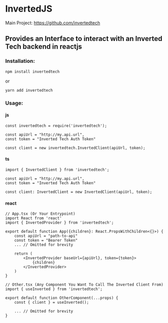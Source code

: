 # InvertedJS

Main Project: https://github.com/invertedtech

## Provides an Interface to interact with an Inverted Tech backend in reactjs

### Installation:

```
npm install invertedtech
```

or

```
yarn add invertedtech
```

### Usage:

#### js

```
const invertedtech = require('invertedtech');

const apiUrl = "http://my.api.url",
const token = "Inverted Tech Auth Token"

const client = new invertedtech.InvertedClient(apiUrl, token);
```

#### ts

```
import { InvertedClient } from 'invertedtech';

const apiUrl = "http://my.api.url",
const token = "Inverted Tech Auth Token"

const client: InvertedClient = new InvertedClient(apiUrl, token);
```

#### react

```
// App.tsx (Or Your Entrypoint)
import React from 'react'
import { InvertedProvider } from 'invertedtech';

export default function App({children}: React.PropsWithChildren<{}>) {
    const apiUrl = "path-to-api"
    const token = "Bearer Token"
    ... // Omitted for brevity

    return (
        <InvertedProvider baseUrl={apiUrl}, token={token}>
            {children}
        </InvertedProvider>
    )
}

// Other.tsx (Any Component You Want To Call The Inverted Client From)
import { useInverted } from 'invertedtech';

export default function OtherComponent(...props) {
    const { client } = useInverted();

    ... // Omitted for brevity
}
```
